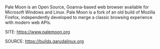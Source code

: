 
 Pale Moon is an Open Source, Goanna-based web browser available for
 Microsoft Windows and Linux. Pale Moon is a fork of an old build of
 Mozilla Firefox, independently developed to merge a classic browsing
 experience with modern web APIs.
  
 SITE: https://www.palemoon.org

 SOURCE: https://builds.garudalinux.org
